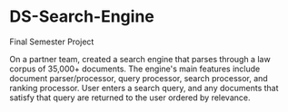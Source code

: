 # DS-Search-Engine
Final Semester Project

On a partner team, created a search engine that parses through a law corpus of 35,000+ documents. 
The engine's main features include document parser/processor, query processor, search processor, and ranking processor.
User enters a search query, and any documents that satisfy that query are returned to the user ordered by relevance.
